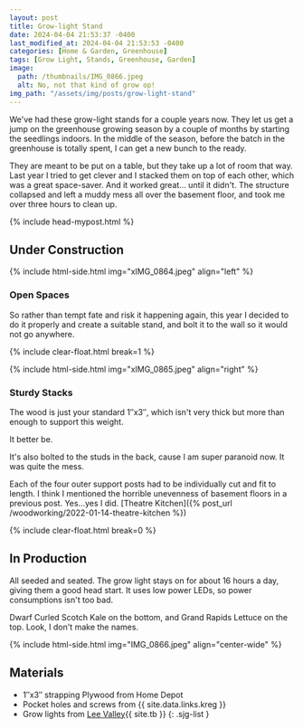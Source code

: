 ```yaml
---
layout: post
title: Grow-light Stand
date: 2024-04-04 21:53:37 -0400
last_modified_at: 2024-04-04 21:53:53 -0400
categories: [Home & Garden, Greenhouse]
tags: [Grow Light, Stands, Greenhouse, Garden]
image:
  path: /thumbnails/IMG_0866.jpeg
  alt: No, not that kind of grow op!
img_path: "/assets/img/posts/grow-light-stand"
---
```


We've had these grow-light stands for a couple years now.  They let us get a jump on the greenhouse growing season by a couple of months by starting the seedlings indoors.  In the middle of the season, before the batch in the greenhouse is totally spent, I can get a new bunch to the ready.

They are meant to be put on a table, but they take up a lot of room that way.  Last year I tried to get clever and I stacked them on top of each other, which was a great space-saver.  And it worked great... until it didn't.  The structure collapsed and left a muddy mess all over the basement floor, and took me over three hours to clean up.

{% include head-mypost.html %}

## Under Construction

{% include html-side.html img="xIMG_0864.jpeg" align="left" %}

### Open Spaces

So rather than tempt fate and risk it happening again, this year I decided to do it properly and create a suitable stand, and bolt it to the wall so it would not go anywhere.

{% include clear-float.html break=1 %}

{% include html-side.html img="xIMG_0865.jpeg" align="right" %}

### Sturdy Stacks

The wood is just your standard 1&Prime;x3&Prime;, which isn't very thick but more than enough to support this weight.  

It better be.

It's also bolted to the studs in the back, cause I am super paranoid now.  It was quite the mess.

Each of the four outer support posts had to be individually cut and fit to length.  I think I mentioned the horrible unevenness of basement floors in a previous post.  Yes...yes I did.  [Theatre Kitchen]({% post_url /woodworking/2022-01-14-theatre-kitchen %})

{% include clear-float.html break=0 %}

## In Production

All seeded and seated.  The grow light stays on for about 16 hours a day, giving them a good head start.  It uses low power LEDs, so power consumptions isn't too bad.

Dwarf Curled Scotch Kale on the bottom, and Grand Rapids Lettuce on the top.  Look, I don't make the names.

{% include html-side.html img="IMG_0866.jpeg" align="center-wide" %}

## Materials

- 1&Prime;x3&Prime; strapping Plywood from Home Depot
- Pocket holes and screws from {{ site.data.links.kreg }}
- Grow lights from [Lee Valley](https://www.leevalley.com/en-ca/shop/garden/planting/grow-lights/76513-floralight-t5-led-full-spectrum-tabletop-grow-light-stand?item=PK450){{ site.tb }}
{: .sjg-list }
